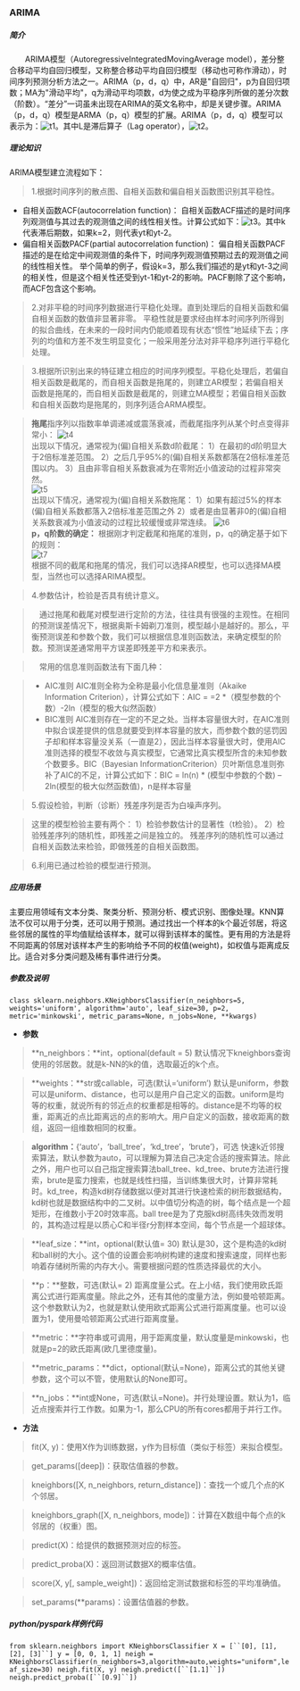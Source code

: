 

<h3>ARIMA</h3>

##### 简介

　　ARIMA模型（AutoregressiveIntegratedMovingAverage model），差分整合移动平均自回归模型，又称整合移动平均自回归模型（移动也可称作滑动），时间序列预测分析方法之一。ARIMA（p，d，q）中，AR是"自回归"，p为自回归项数；MA为"滑动平均"，q为滑动平均项数，d为使之成为平稳序列所做的差分次数（阶数）。“差分”一词虽未出现在ARIMA的英文名称中，却是关键步骤。ARIMA（p，d，q）模型是ARMA（p，q）模型的扩展。ARIMA（p，d，q）模型可以表示为：![t1](/uploads/8150f4403c49bddd66181e01d3e816d7/t1.png)。其中L是滞后算子（Lag operator），![t2](/uploads/a58d707b3d2159e2d7a05fada6b8f1a0/t2.png)。

##### 理论知识

ARIMA模型建立流程如下：
>1.根据时间序列的散点图、自相关函数和偏自相关函数图识别其平稳性。
*  自相关函数ACF(autocorrelation function)：
自相关函数ACF描述的是时间序列观测值与其过去的观测值之间的线性相关性。计算公式如下：![t3](/uploads/3afb8fdbb6e197a187c8c1b387021baf/t3.png)。其中k代表滞后期数，如果k=2，则代表yt和yt-2。
*  偏自相关函数PACF(partial autocorrelation function)：
偏自相关函数PACF描述的是在给定中间观测值的条件下，时间序列观测值预期过去的观测值之间的线性相关性。
举个简单的例子，假设k=3，那么我们描述的是yt和yt-3之间的相关性，但是这个相关性还受到yt-1和yt-2的影响。PACF剔除了这个影响，而ACF包含这个影响。

>2.对非平稳的时间序列数据进行平稳化处理。直到处理后的自相关函数和偏自相关函数的数值非显著非零。
平稳性就是要求经由样本时间序列所得到的拟合曲线，在未来的一段时间内仍能顺着现有状态“惯性”地延续下去；序列的均值和方差不发生明显变化；一般采用差分法对非平稳序列进行平稳化处理。                           

>3.根据所识别出来的特征建立相应的时间序列模型。平稳化处理后，若偏自相关函数是截尾的，而自相关函数是拖尾的，则建立AR模型；若偏自相关函数是拖尾的，而自相关函数是截尾的，则建立MA模型；若偏自相关函数和自相关函数均是拖尾的，则序列适合ARMA模型。                                                                     

>**拖尾**指序列以指数率单调递减或震荡衰减，而截尾指序列从某个时点变得非常小：
![t4](/uploads/db780124f33a2e0b37d87920135916f1/t4.png)                                  
出现以下情况，通常视为(偏)自相关系数d阶截尾：
1）在最初的d阶明显大于2倍标准差范围。
2）之后几乎95%的(偏)自相关系数都落在2倍标准差范围以内。
3）且由非零自相关系数衰减为在零附近小值波动的过程非常突然。                                      
![t5](/uploads/56b73d29a141485160bf9e0a5b0779ca/t5.png)                                  
出现以下情况，通常视为(偏)自相关系数拖尾：
1）如果有超过5%的样本(偏)自相关系数都落入2倍标准差范围之外
2）或者是由显著非0的(偏)自相关系数衰减为小值波动的过程比较缓慢或非常连续。
![t6](/uploads/ddeb511a2c37a5f2b354cb6d35fb4081/t6.png)                                   
**p，q阶数的确定：**
根据刚才判定截尾和拖尾的准则，p，q的确定基于如下的规则：                                           
![t7](/uploads/10d57fe0437238b75644f8ab636942c0/t7.png)                                  
根据不同的截尾和拖尾的情况，我们可以选择AR模型，也可以选择MA模型，当然也可以选择ARIMA模型。

>4.参数估计，检验是否具有统计意义。

>　通过拖尾和截尾对模型进行定阶的方法，往往具有很强的主观性。在相同的预测误差情况下，根据奥斯卡姆剃刀准则，模型越小是越好的。那么，平衡预测误差和参数个数，我们可以根据信息准则函数法，来确定模型的阶数。预测误差通常用平方误差即残差平方和来表示。

>　常用的信息准则函数法有下面几种：

>*  AIC准则
AIC准则全称为全称是最小化信息量准则（Akaike Information Criterion），计算公式如下：AIC = =2 *（模型参数的个数）-2ln（模型的极大似然函数）
>*  BIC准则
AIC准则存在一定的不足之处。当样本容量很大时，在AIC准则中拟合误差提供的信息就要受到样本容量的放大，而参数个数的惩罚因子却和样本容量没关系（一直是2），因此当样本容量很大时，使用AIC准则选择的模型不收敛与真实模型，它通常比真实模型所含的未知参数个数要多。BIC（Bayesian InformationCriterion）贝叶斯信息准则弥补了AIC的不足，计算公式如下：BIC = ln(n) * (模型中参数的个数) – 2ln(模型的极大似然函数值)，n是样本容量

>5.假设检验，判断（诊断）残差序列是否为白噪声序列。

>   这里的模型检验主要有两个：
>  1）检验参数估计的显著性（t检验）。
>  2）检验残差序列的随机性，即残差之间是独立的。
>  残差序列的随机性可以通过自相关函数法来检验，即做残差的自相关函数图。

>6.利用已通过检验的模型进行预测。

##### 应用场景

主要应用领域有文本分类、聚类分析、预测分析、模式识别、图像处理。KNN算法不仅可以用于分类，还可以用于预测。通过找出一个样本的k个最近邻居，将这些邻居的属性的平均值赋给该样本，就可以得到该样本的属性。更有用的方法是将不同距离的邻居对该样本产生的影响给予不同的权值(weight)，如权值与距离成反比。适合对多分类问题及稀有事件进行分类。

##### 参数及说明

`class sklearn.neighbors.KNeighborsClassifier(n_neighbors=5, weights='uniform', algorithm='auto', leaf_size=30, p=2, metric='minkowski', metric_params=None, n_jobs=None, **kwargs)`

*  **参数**

>**n_neighbors：**int，optional(default = 5)
默认情况下kneighbors查询使用的邻居数。就是k-NN的k的值，选取最近的k个点。

>**weights：**str或callable，可选(默认=‘uniform’)
默认是uniform，参数可以是uniform、distance，也可以是用户自己定义的函数。uniform是均等的权重，就说所有的邻近点的权重都是相等的。distance是不均等的权重，距离近的点比距离远的点的影响大。用户自定义的函数，接收距离的数组，返回一组维数相同的权重。

>**algorithm：**{‘auto’，‘ball_tree’，‘kd_tree’，‘brute’}，可选
快速k近邻搜索算法，默认参数为auto，可以理解为算法自己决定合适的搜索算法。除此之外，用户也可以自己指定搜索算法ball_tree、kd_tree、brute方法进行搜索，brute是蛮力搜索，也就是线性扫描，当训练集很大时，计算非常耗时。kd_tree，构造kd树存储数据以便对其进行快速检索的树形数据结构，kd树也就是数据结构中的二叉树。以中值切分构造的树，每个结点是一个超矩形，在维数小于20时效率高。ball tree是为了克服kd树高纬失效而发明的，其构造过程是以质心C和半径r分割样本空间，每个节点是一个超球体。

>**leaf_size：**int，optional(默认值= 30)
默认是30，这个是构造的kd树和ball树的大小。这个值的设置会影响树构建的速度和搜索速度，同样也影响着存储树所需的内存大小。需要根据问题的性质选择最优的大小。

>**p：**整数，可选(默认= 2)
距离度量公式。在上小结，我们使用欧氏距离公式进行距离度量。除此之外，还有其他的度量方法，例如曼哈顿距离。这个参数默认为2，也就是默认使用欧式距离公式进行距离度量。也可以设置为1，使用曼哈顿距离公式进行距离度量。

>**metric：**字符串或可调用，用于距离度量，默认度量是minkowski，也就是p=2的欧氏距离(欧几里德度量)。

>**metric_params：**dict，optional(默认=None)，距离公式的其他关键参数，这个可以不管，使用默认的None即可。

>**n_jobs：**int或None，可选(默认=None)。并行处理设置。默认为1，临近点搜索并行工作数。如果为-1，那么CPU的所有cores都用于并行工作。

*  **方法**

>fit(X, y)：使用X作为训练数据，y作为目标值（类似于标签）来拟合模型。

>get_params([deep])：获取估值器的参数。

>kneighbors([X, n_neighbors, return_distance])：查找一个或几个点的K个邻居。

>kneighbors_graph([X, n_neighbors, mode])：计算在X数组中每个点的k邻居的（权重）图。

>predict(X)：给提供的数据预测对应的标签。

>predict_proba(X)：返回测试数据X的概率估值。

>score(X, y[, sample_weight])：返回给定测试数据和标签的平均准确值。

>set_params(**params)：设置估值器的参数。


##### **python/pyspark**样例代码

`from sklearn.neighbors import KNeighborsClassifier
X = [``[0], [1], [2], [3]``]
y = [0, 0, 1, 1]
neigh = KNeighborsClassifier(n_neighbors=3,algorithm=auto,weights="uniform",leaf_size=30)
neigh.fit(X, y)
neigh.predict([``[1.1]``])
neigh.predict_proba([``[0.9]``])`
